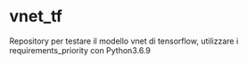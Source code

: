 # vnet_tf
Repository per testare il modello vnet di tensorflow, utilizzare i requirements_priority con Python3.6.9
